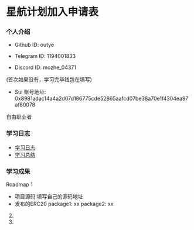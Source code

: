 # 星航计划加入申请表

### 个人介绍

* Github ID: outye

* Telegram ID: 1194001833

* Discord ID: mozhe_04371

(首次如果没有，学习完毕钱包在填写)
* Sui 账号地址: 0x8981adac14a4a2d07d186775cde52865aafcd07be38a70e1f4304ea97af80078

自由职业者

### 学习日志

- [学习日志](journal.md)
- [学习总结](summary.md)

### 学习成果

Roadmap  1  
- 项目源码:填写自己的源码地址
- 发布的ERC20
package1: xx
package2: xx


2.


3. 

